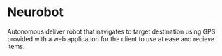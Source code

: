 # Neurobot
Autonomous deliver robot that navigates to target destination using GPS  provided with a web application for the client to use at ease and recieve items.
